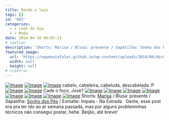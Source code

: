 ```yaml
---
title: Renda e laço
tags: []
id: '883'
categories:
  - - Look do dia
  - - Moda
date: 2014-04-30 06:07:13
# <extra>
description: 'Shorts: Marisa / Blusa: presente / Sapatilha: Sonho dos Pés / Esmalte: Impala &#8211; Na Estrada &nbsp; Gente, esse post era pra ter ido ao ar semana passada, mas por alguns probleminhas técnicos não consegui postar, hehe. Beijão, até breve!'
featured_image: 
  url: 'https://oqueeuiafalar.github.io/wp-content/uploads/2014/04/dsc026721.jpg?w=650'
  width: null
  height: null
# </extra>
---
```


[![Image](http://162.243.62.160/wp-content/uploads/2014/04/dsc026721.jpg?w=650)](http://162.243.62.160/wp-content/uploads/2014/04/dsc026721.jpg) [![Image](http://162.243.62.160/wp-content/uploads/2014/04/dsc026731.jpg?w=650)](http://162.243.62.160/wp-content/uploads/2014/04/dsc026731.jpg) [![Image](http://162.243.62.160/wp-content/uploads/2014/04/dsc026701.jpg?w=650)](http://162.243.62.160/wp-content/uploads/2014/04/dsc026701.jpg) cabelo, cabeleira, cabeluda, descabelada :P [![Image](http://162.243.62.160/wp-content/uploads/2014/04/dsc02667.jpg?w=650)](http://162.243.62.160/wp-content/uploads/2014/04/dsc02667.jpg) [![Image](http://162.243.62.160/wp-content/uploads/2014/04/dsc026781.jpg?w=650)](http://162.243.62.160/wp-content/uploads/2014/04/dsc026781.jpg) Cade o foco, José? [![Image](http://162.243.62.160/wp-content/uploads/2014/04/dsc02689.jpg?w=650)](http://162.243.62.160/wp-content/uploads/2014/04/dsc02689.jpg) [![Image](http://162.243.62.160/wp-content/uploads/2014/04/dsc02690.jpg?w=650)](http://162.243.62.160/wp-content/uploads/2014/04/dsc02690.jpg) [![Image](http://162.243.62.160/wp-content/uploads/2014/04/dsc02691.jpg?w=650)](http://162.243.62.160/wp-content/uploads/2014/04/dsc02691.jpg) [![Image](http://162.243.62.160/wp-content/uploads/2014/04/dsc02687.jpg?w=650)](http://162.243.62.160/wp-content/uploads/2014/04/dsc02687.jpg) [![Image](http://162.243.62.160/wp-content/uploads/2014/04/dsc02692.jpg?w=650)](http://162.243.62.160/wp-content/uploads/2014/04/dsc02692.jpg) [![Image](http://162.243.62.160/wp-content/uploads/2014/04/dsc02682.jpg?w=650)](http://162.243.62.160/wp-content/uploads/2014/04/dsc02682.jpg) [![Image](http://162.243.62.160/wp-content/uploads/2014/04/dsc02679.jpg?w=650)](http://162.243.62.160/wp-content/uploads/2014/04/dsc02679.jpg) [![Image](http://162.243.62.160/wp-content/uploads/2014/04/dsc02669.jpg?w=650)](http://162.243.62.160/wp-content/uploads/2014/04/dsc02669.jpg) Shorts: [Marisa](http://www.marisa.com.br/ "Marisa") / Blusa: presente / Sapatilha: [Sonho dos Pés](http://sonhodospes.com.br/ "Sonho dos Pés") / Esmalte: Impala - Na Estrada   Gente, esse post era pra ter ido ao ar semana passada, mas por alguns probleminhas técnicos não consegui postar, hehe. Beijão, até breve!
